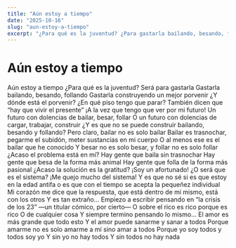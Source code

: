 ```yaml
---
title: "Aún estoy a tiempo"
date: "2025-10-16"
slug: "aun-estoy-a-tiempo"
excerpt: "¿Para qué es la juventud? ¿Para gastarla bailando, besando, follando o construyendo un porvenir que aún no aparece?"
---
```


# Aún estoy a tiempo

Aún estoy a tiempo
¿Para qué es la juventud?
Será para gastarla
Gastarla bailando, besando, follando
Gastarla construyendo un mejor porvenir
¿Y dónde está el porvenir?
¿En qué piso tengo que parar?
También dicen que “hay que vivir el presente”
¡A la vez que tengo que ver por mi futuro!
Un futuro con dolencias de bailar, besar, follar
O un futuro con dolencias de cargar, trabajar, construir
¿Y es que no se puede construir bailando, besando y follando?
Pero claro, bailar no es solo bailar
Bailar es trasnochar, pegarme el subidón, meter sustancias en mi cuerpo
O al menos ese es el bailar que he conocido
Y besar no es solo besar, y follar no es solo follar
¿Acaso el problema está en mí?
Hay gente que baila sin trasnochar
Hay gente que besa de la forma más animal
Hay gente que folla de la forma más pasional
¿Acaso la solución es la gratitud?
¡Soy un afortunado!
¿O será que es el sistema?
¡Me quejo mucho del sistema!
Y es que no sé si es que estoy en la edad antifa o es que con el tiempo se acepta la pequeñez individual
Mi corazón me dice que la respuesta, que está dentro de mí mismo, está con los otros
Y es tan extraño…
Empiezo a escribir pensando en “la crisis de los 23” —un titular cómico, por cierto—
O sobre el rico es rico porque es rico
O de cualquier cosa
Y siempre termino pensando lo mismo…
El amor es más grande que todo esto
Y el amor puede sanarme y sanar a todos
Porque amarme no es solo amarme a mí sino amar a todos
Porque yo soy todos y todos soy yo
Y sin yo no hay todos
Y sin todos no hay nada
